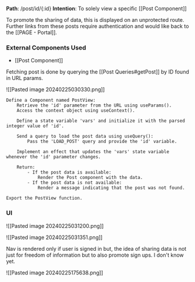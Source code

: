 
__Path__: /post/id/{:id}
__Intention__: To solely view a specific [[Post Component]]


To promote the sharing of data, this is displayed on an unprotected route. Further links from these posts require authentication and would like back to the [[PAGE - Portal]].


### External Components Used

- [[Post Component]]


Fetching post is done by querying the [[Post Queries#getPost]] by ID found in URL params.

![[Pasted image 20240225030330.png]]

```
Define a Component named PostView:
    Retrieve the 'id' parameter from the URL using useParams().
    Access the context object using useContext().

    Define a state variable 'vars' and initialize it with the parsed integer value of 'id'.
    
    Send a query to load the post data using useQuery():
        Pass the 'LOAD_POST' query and provide the 'id' variable.
    
    Implement an effect that updates the 'vars' state variable whenever the 'id' parameter changes.

    Return:
        - If the post data is available:
            Render the Post component with the data.
        - If the post data is not available:
            Render a message indicating that the post was not found.

Export the PostView function.

```


### UI

![[Pasted image 20240225031200.png]]

![[Pasted image 20240225031351.png]]

Nav is rendered only if user is signed in but, the idea of sharing data is not just for freedom of information but to also promote sign ups. I don't know yet.

![[Pasted image 20240225175638.png]]


